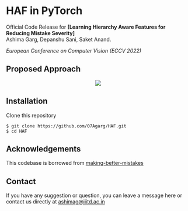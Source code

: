 # HAF in PyTorch

Official Code Release for **[Learning Hierarchy Aware Features for Reducing Mistake Severity]** <br/>
Ashima Garg, Depanshu Sani, Saket Anand. <br />

_European Conference on Computer Vision (ECCV 2022)_

## Proposed Approach 
<div align="center">
  <img src="imgs/teaser_hist.pdf"/>
</div>


## Installation
Clone this repository
```
$ git clone https://github.com/07Agarg/HAF.git
$ cd HAF
```

## Acknowledgements
This codebase is borrowed from [making-better-mistakes](https://github.com/fiveai/making-better-mistakes)

## Contact 
If you have any suggestion or question, you can leave a message here or contact us directly at ashimag@iiitd.ac.in